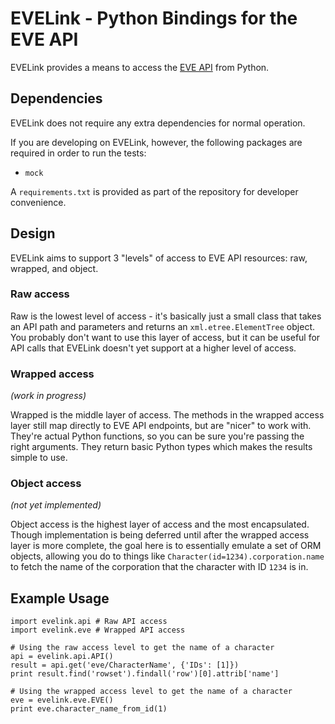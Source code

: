 EVELink - Python Bindings for the EVE API
=========================================

EVELink provides a means to access the [EVE API](http://wiki.eveonline.com/en/wiki/EVE_API_Functions) from Python.


Dependencies
------------
EVELink does not require any extra dependencies for normal operation.

If you are developing on EVELink, however, the following packages are required in order to run the tests:

 - `mock`

A `requirements.txt` is provided as part of the repository for developer convenience.


Design
------

EVELink aims to support 3 "levels" of access to EVE API resources: raw, wrapped, and object.

### Raw access

Raw is the lowest level of access - it's basically just a small class that takes an API path and parameters and returns an `xml.etree.ElementTree` object. You probably don't want to use this layer of access, but it can be useful for API calls that EVELink doesn't yet support at a higher level of access.

### Wrapped access

*(work in progress)*

Wrapped is the middle layer of access. The methods in the wrapped access layer still map directly to EVE API endpoints, but are "nicer" to work with. They're actual Python functions, so you can be sure you're passing the right arguments. They return basic Python types which makes the results simple to use.

### Object access

*(not yet implemented)*

Object access is the highest layer of access and the most encapsulated. Though implementation is being deferred until after the wrapped access layer is more complete, the goal here is to essentially emulate a set of ORM objects, allowing you do to things like `Character(id=1234).corporation.name` to fetch the name of the corporation that the character with ID `1234` is in.

Example Usage
-------------

    import evelink.api # Raw API access
    import evelink.eve # Wrapped API access
    
    # Using the raw access level to get the name of a character
    api = evelink.api.API()
    result = api.get('eve/CharacterName', {'IDs': [1]})
    print result.find('rowset').findall('row')[0].attrib['name']
    
    # Using the wrapped access level to get the name of a character
    eve = evelink.eve.EVE()
    print eve.character_name_from_id(1)
